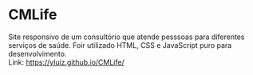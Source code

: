 # CMLife

Site responsivo de um consultório que atende pesssoas para diferentes serviços de saúde.
Foir utilizado HTML, CSS e JavaScript puro para desenvolvimento.
<br>
Link: https://yluiz.github.io/CMLife/
